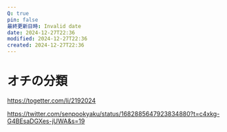 ```yaml
---
Q: true
pin: false
最終更新日時: Invalid date
date: 2024-12-27T22:36
modified: 2024-12-27T22:36
created: 2024-12-27T22:36
---
```

# オチの分類

https://togetter.com/li/2192024

https://twitter.com/senpookyaku/status/1682885647923834880?t=c4xkg-G4BEsaDGXes-jUWA&s=19